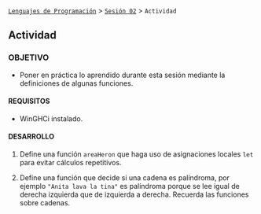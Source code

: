 [`Lenguajes de Programación`](../../README.md) > [`Sesión 02`](../README.md) > `Actividad`

## Actividad

### OBJETIVO

- Poner en práctica lo aprendido durante esta sesión mediante la definiciones de algunas funciones.

#### REQUISITOS

- WinGHCi instalado.

#### DESARROLLO

1. Define una función `areaHeron` que haga uso de asignaciones locales `let` para evitar cálculos repetitivos.

2. Define una función que decide si una cadena es palíndroma, por ejemplo `"Anita lava la tina"` es palíndroma porque se lee igual de derecha izquierda que de izquierda a derecha. Recuerda las funciones sobre cadenas.
